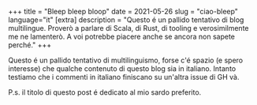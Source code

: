 +++
title = "Bleep bleep bloop"
date = 2021-05-26
slug = "ciao-bleep"
language="it"
[extra]
description = "Questo é un pallido tentativo di blog multilingue. Proverò a parlare di Scala, di Rust, di tooling e verosimilmente me ne lamenterò. A voi potrebbe piacere anche se ancora non sapete perché."
+++

Questo é un pallido tentativo di multilinguismo, forse c'é spazio (e spero interesse) che qualche contenuto di questo blog sia in italiano.
Intanto testiamo che i commenti in italiano finiscano su un'altra issue di GH và.

P.s. il titolo di questo post é dedicato al mio sardo preferito.
